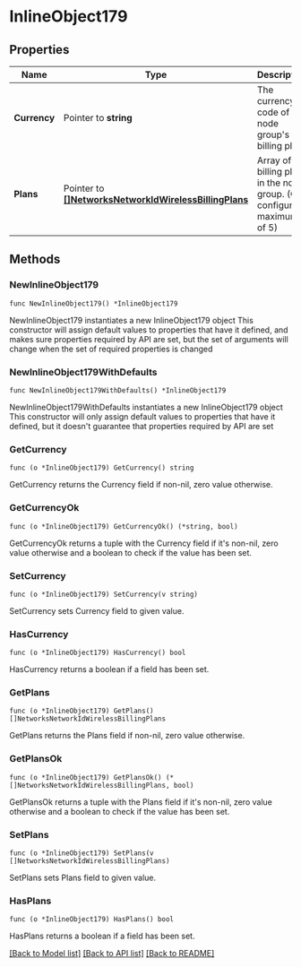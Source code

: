 # InlineObject179

## Properties

Name | Type | Description | Notes
------------ | ------------- | ------------- | -------------
**Currency** | Pointer to **string** | The currency code of this node group&#39;s billing plans | [optional] 
**Plans** | Pointer to [**[]NetworksNetworkIdWirelessBillingPlans**](NetworksNetworkIdWirelessBillingPlans.md) | Array of billing plans in the node group. (Can configure a maximum of 5) | [optional] 

## Methods

### NewInlineObject179

`func NewInlineObject179() *InlineObject179`

NewInlineObject179 instantiates a new InlineObject179 object
This constructor will assign default values to properties that have it defined,
and makes sure properties required by API are set, but the set of arguments
will change when the set of required properties is changed

### NewInlineObject179WithDefaults

`func NewInlineObject179WithDefaults() *InlineObject179`

NewInlineObject179WithDefaults instantiates a new InlineObject179 object
This constructor will only assign default values to properties that have it defined,
but it doesn't guarantee that properties required by API are set

### GetCurrency

`func (o *InlineObject179) GetCurrency() string`

GetCurrency returns the Currency field if non-nil, zero value otherwise.

### GetCurrencyOk

`func (o *InlineObject179) GetCurrencyOk() (*string, bool)`

GetCurrencyOk returns a tuple with the Currency field if it's non-nil, zero value otherwise
and a boolean to check if the value has been set.

### SetCurrency

`func (o *InlineObject179) SetCurrency(v string)`

SetCurrency sets Currency field to given value.

### HasCurrency

`func (o *InlineObject179) HasCurrency() bool`

HasCurrency returns a boolean if a field has been set.

### GetPlans

`func (o *InlineObject179) GetPlans() []NetworksNetworkIdWirelessBillingPlans`

GetPlans returns the Plans field if non-nil, zero value otherwise.

### GetPlansOk

`func (o *InlineObject179) GetPlansOk() (*[]NetworksNetworkIdWirelessBillingPlans, bool)`

GetPlansOk returns a tuple with the Plans field if it's non-nil, zero value otherwise
and a boolean to check if the value has been set.

### SetPlans

`func (o *InlineObject179) SetPlans(v []NetworksNetworkIdWirelessBillingPlans)`

SetPlans sets Plans field to given value.

### HasPlans

`func (o *InlineObject179) HasPlans() bool`

HasPlans returns a boolean if a field has been set.


[[Back to Model list]](../README.md#documentation-for-models) [[Back to API list]](../README.md#documentation-for-api-endpoints) [[Back to README]](../README.md)


